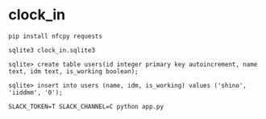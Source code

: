 # clock_in

```
pip install nfcpy requests
```

```
sqlite3 clock_in.sqlite3
```

```
sqlite> create table users(id integer primary key autoincrement, name text, idm text, is_working boolean);
```



```
sqlite> insert into users (name, idm, is_working) values ('shino', 'iiddmm', '0');
```

```
SLACK_TOKEN=T SLACK_CHANNEL=C python app.py
```
